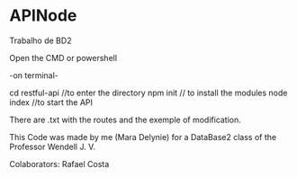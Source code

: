 # APINode
Trabalho de BD2

Open the CMD or powershell 

-on terminal-

cd restful-api //to enter the directory
npm init // to install the modules
node index  //to start the API

There are .txt with the routes and the exemple of modification.

This Code was made by me (Mara Delynie) for a DataBase2 class of the Professor Wendell J. V.

Colaborators: Rafael Costa
